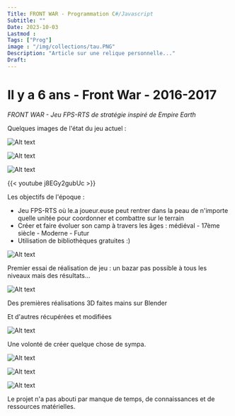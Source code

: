 ```yaml
---
Title: FRONT WAR - Programmation C#/Javascript
Subtitle: ""
Date: 2023-10-03
Lastmod : 
Tags: ["Prog"]
image : "/img/collections/tau.PNG"
Description: "Article sur une relique personnelle..."
Draft: 
---
```


# Il y a 6 ans - Front War - 2016-2017

*FRONT WAR - Jeu FPS-RTS de stratégie inspiré de Empire Earth*

Quelques images de l'état du jeu actuel : 

![Alt text](/img/collections/iso_view_3.png "")

![Alt text](/img/collections/iso_view_2.png "")

![Alt text](/img/collections/iso_view.png "")

{{< youtube j8EGy2gubUc >}}

Les objectifs de l'époque : 

- Jeu FPS-RTS où le.a joueur.euse peut rentrer dans la peau de n'importe quelle unitée pour coordonner et combattre sur le terrain
- Créer et faire évoluer son camp à travers les âges : médiéval - 17ème siècle - Moderne - Futur
- Utilisation de bibliothèques gratuites :)

![Alt text](/img/collections/aaah.png "")

Premier essai de réalisation de jeu : un bazar pas possible à tous les niveaux mais des résultats...

![Alt text](/img/collections/wall_tau.PNG "") 

Des premières réalisations 3D faites mains sur Blender

Et d'autres récupérées et modifiées 

![Alt text](/img/collections/tau_2.PNG "") 

Une volonté de créer quelque chose de sympa. 

![Alt text](/img/collections/Doc_2.PNG "")

![Alt text](/img/collections/Doc.PNG "")

![Alt text](/img/collections/batiment_doc.PNG "")


Le projet n'a pas abouti par manque de temps, de connaissances et de ressources matérielles. 




